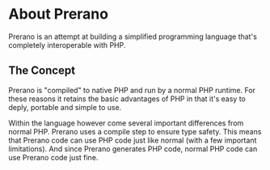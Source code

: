 # About Prerano

Prerano is an attempt at building a simplified programming language that's completely interoperable with PHP.

## The Concept

Prerano is "compiled" to native PHP and run by a normal PHP runtime. For these reasons it retains the basic advantages of PHP in that it's easy to deply, portable and simple to use.

Within the language however come several important differences from normal PHP. Prerano uses a compile step to ensure type safety. This means that Prerano code can use PHP code just like normal (with a few important limitations). And since Prerano generates PHP code, normal PHP code can use Prerano code just fine.
